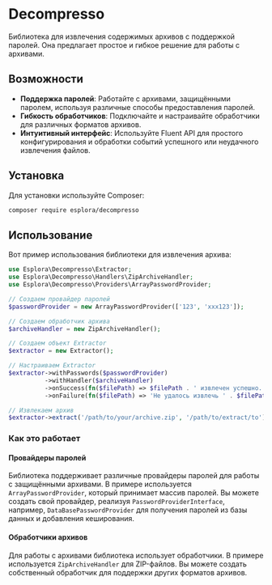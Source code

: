 # Decompresso

Библиотека для извлечения содержимых архивов с поддержкой паролей. 
Она предлагает простое и гибкое решение для работы с архивами.

## Возможности

- **Поддержка паролей**: Работайте с архивами, защищёнными паролем, используя различные способы предоставления паролей.
- **Гибкость обработчиков**: Подключайте и настраивайте обработчики для различных форматов архивов.
- **Интуитивный интерфейс**: Используйте Fluent API для простого конфигурирования и обработки событий успешного или неудачного извлечения файлов.

## Установка

Для установки используйте Composer:

```bash
composer require esplora/decompresso
```

## Использование

Вот пример использования библиотеки для извлечения архива:

```php
use Esplora\Decompresso\Extractor;
use Esplora\Decompresso\Handlers\ZipArchiveHandler;
use Esplora\Decompresso\Providers\ArrayPasswordProvider;

// Создаем провайдер паролей
$passwordProvider = new ArrayPasswordProvider(['123', 'xxx123']);

// Создаем обработчик архива
$archiveHandler = new ZipArchiveHandler();

// Создаем объект Extractor
$extractor = new Extractor();

// Настраиваем Extractor
$extractor->withPasswords($passwordProvider)
          ->withHandler($archiveHandler)
          ->onSuccess(fn($filePath) => $filePath . ' извлечен успешно.')
          ->onFailure(fn($filePath) => 'Не удалось извлечь ' . $filePath);

// Извлекаем архив
$extractor->extract('/path/to/your/archive.zip', '/path/to/extract/to');
```


### Как это работает

#### Провайдеры паролей

Библиотека поддерживает различные провайдеры паролей для работы с защищёнными архивами. 
В примере используется `ArrayPasswordProvider`, который принимает массив паролей.
Вы можете создать свой провайдер, реализуя `PasswordProviderInterface`, например,
`DataBasePasswordProvider` для получения паролей из базы данных и добавления кеширования.

#### Обработчики архивов

Для работы с архивами библиотека использует обработчики. 
В примере используется `ZipArchiveHandler` для ZIP-файлов. 
Вы можете создать собственный обработчик для поддержки других форматов архивов.

